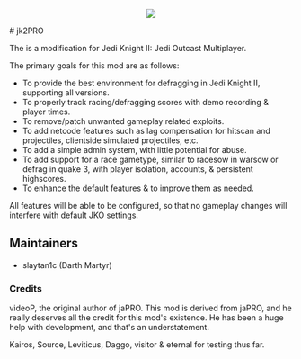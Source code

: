 <p align="center">
	<img src="http://t00.deviantart.net/0Z3QX2DdUdEd2U7oQreaW0h8NGY=/300x200/filters:fixed_height(100,100):origin()/pre10/11f6/th/pre/f/2016/050/4/6/jedi_knight__jedi_academy_logo_by_jadelune-d9scq42.png">
</p>
# jk2PRO

The is a modification for Jedi Knight II: Jedi Outcast Multiplayer.

The primary goals for this mod are as follows:

* To provide the best environment for defragging in Jedi Knight II, supporting all versions.
* To properly track racing/defragging scores with demo recording & player times.
* To remove/patch unwanted gameplay related exploits.
* To add netcode features such as lag compensation for hitscan and projectiles, clientside simulated projectiles, etc.
* To add a simple admin system, with little potential for abuse.
* To add support for a race gametype, similar to racesow in warsow or defrag in quake 3, with player isolation, accounts, & persistent highscores.
* To enhance the default features & to improve them as needed.  

All features will be able to be configured, so that no gameplay changes will interfere with default JKO settings.

## Maintainers
* slaytan1c (Darth Martyr)

### Credits
videoP, the original author of jaPRO.  This mod is derived from jaPRO, and he really deserves all the credit for this mod's existence.  He has been a huge help with development, and that's an understatement. 

Kairos, Source, Leviticus, Daggo, visitor & eternal for testing thus far.